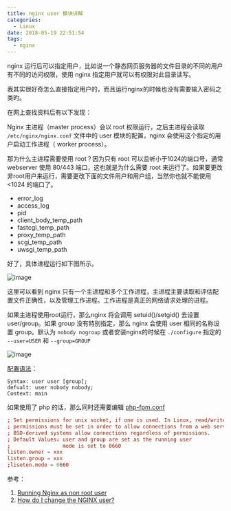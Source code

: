 ```yaml
---
title: nginx user 模块详解
categories:
  - Linux
date: 2018-05-19 22:51:54
tags:
  - nginx
---
```


nginx 运行后可以指定用户，比如说一个静态网页服务器的文件目录的不同的用户有不同的访问权限，使用 nginx 指定用户就可以有权限对此目录读写。

我其实很好奇怎么直接指定用户的，而且运行nginx的时候也没有需要输入密码之类旳。

在网上查找资料后有以下发现：

Nginx 主进程（master process）会以 root 权限运行，之后主进程会读取 `/etc/nginx/nginx.conf` 文件中的 user 模块的配置，nginx 会使用这个指定的用户启动工作进程（ worker process）。

那为什么主进程需要使用 root？因为只有 root 可以监听小于1024的端口号，通常 webserver 使用 80/443 端口，这也就是为什么需要 root 来运行了。如果要更改非root用户来运行，需要更改下面的文件用户和用户组，当然你也就不能使用 <1024 的端口了。 

- error_log
- access_log
- pid
- client_body_temp_path
- fastcgi_temp_path
- proxy_temp_path
- scgi_temp_path
- uwsgi_temp_path

好了，具体进程运行如下图所示。

![image](https://user-images.githubusercontent.com/24730006/33918362-d26099e0-dfed-11e7-9c84-9d9567b2f658.png)

这里可以看到 nginx 只有一个主进程和多个工作进程，主进程主要读取和评估配置文件正确性，以及管理工作进程。工作进程是真正的网络请求处理的进程。

如果主进程使用root运行，那么nginx 将会调用 setuid()/setgid() 去设置 user/group。如果 group 没有特别指定，那么 nginx 会使用 user 相同的名称设置 group。默认为 `nobody nogroup` 或者安装nginx的时候在  `./configure` 指定的  `--user=USER` 和 `--group=GROUP`

![image](https://user-images.githubusercontent.com/24730006/34400643-7f56ac3e-ebce-11e7-8f7a-d5aea792bfbf.png)

[配置语法](http://nginx.org/en/docs/ngx_core_module.html#user)：

```
Syntax: user user [group];
defualt: user nobody nobody;
Context: main
```

如果使用了 php 的话，那么同时还需要编辑 [php-fpm.conf](http://php.net/manual/en/install.fpm.configuration.php)

```conf
; Set permissions for unix socket, if one is used. In Linux, read/write
; permissions must be set in order to allow connections from a web server. Many
; BSD-derived systems allow connections regardless of permissions.
; Default Values: user and group are set as the running user
;                 mode is set to 0660
listen.owner = xxx
listen.group = xxx
;liseten.mode = 0660
```

参考：
1. [Running Nginx as non root user
](https://stackoverflow.com/questions/42329261/running-nginx-as-non-root-user)
2. [How do I change the NGINX user?](https://serverfault.com/questions/433265/how-do-i-change-the-nginx-user)